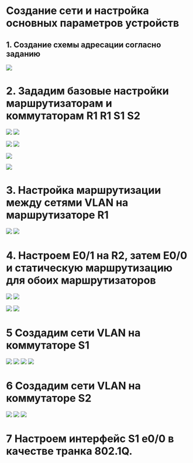 # Создание сети и настройка основных параметров устройств
## 1. Создание схемы адресации согласно заданию 

![](https://github.com/iGORnetwork/-Configuring-DHCPv4/blob/main/image/Screenshot_14.png)

# 2. Зададим базовые настройки маршрутизаторам и коммутаторам R1 R1 S1 S2

![](https://github.com/iGORnetwork/-Configuring-DHCPv4/blob/main/image/Screenshot_1.png)
![](https://github.com/iGORnetwork/-Configuring-DHCPv4/blob/main/image/Screenshot_2.png)

![](https://github.com/iGORnetwork/-Configuring-DHCPv4/blob/main/image/Screenshot_3.png)
![](https://github.com/iGORnetwork/-Configuring-DHCPv4/blob/main/image/Screenshot_4.png)

![](https://github.com/iGORnetwork/-Configuring-DHCPv4/blob/main/image/Screenshot_5.png)

![](https://github.com/iGORnetwork/-Configuring-DHCPv4/blob/main/image/Screenshot_6.png)

# 3. Настройка маршрутизации между сетями VLAN на маршрутизаторе R1

![](https://github.com/iGORnetwork/-Configuring-DHCPv4/blob/main/image/Screenshot_8.png)
![](https://github.com/iGORnetwork/-Configuring-DHCPv4/blob/main/image/Screenshot_9.png)

# 4. Настроем E0/1 на R2, затем E0/0 и статическую маршрутизацию для обоих маршрутизаторов

![](https://github.com/iGORnetwork/-Configuring-DHCPv4/blob/main/image/Screenshot_10.png)
![](https://github.com/iGORnetwork/-Configuring-DHCPv4/blob/main/image/Screenshot_11.png)

![](https://github.com/iGORnetwork/-Configuring-DHCPv4/blob/main/image/Screenshot_12.png)
![](https://github.com/iGORnetwork/-Configuring-DHCPv4/blob/main/image/Screenshot_13.png)

# 5 Создадим сети VLAN на коммутаторе S1

![](https://github.com/iGORnetwork/-Configuring-DHCPv4/blob/main/image/Screenshot_15.png)
![](https://github.com/iGORnetwork/-Configuring-DHCPv4/blob/main/image/Screenshot_16.png)
![](https://github.com/iGORnetwork/-Configuring-DHCPv4/blob/main/image/Screenshot_17.png)
![](https://github.com/iGORnetwork/-Configuring-DHCPv4/blob/main/image/Screenshot_18.png)

# 6 Создадим сети VLAN на коммутаторе S2

![](https://github.com/iGORnetwork/-Configuring-DHCPv4/blob/main/image/Screenshot_19.png)
![](https://github.com/iGORnetwork/-Configuring-DHCPv4/blob/main/image/Screenshot_20.png)
![](https://github.com/iGORnetwork/-Configuring-DHCPv4/blob/main/image/Screenshot_21.png)

# 7 Настроем интерфейс S1 e0/0 в качестве транка 802.1Q.





